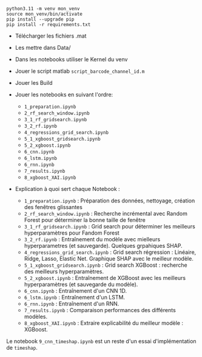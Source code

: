     python3.11 -m venv mon_venv 
    source mon_venv/bin/activate
    pip install --upgrade pip   
    pip install -r requirements.txt

- Télécharger les fichiers .mat
- Les mettre dans Data/
- Dans les notebooks utiliser le Kernel du venv

- Jouer le script matlab `script_barcode_channel_id.m`
- Jouer les Build 
- Jouer les notebooks en suivant l'ordre:
    - `1_preparation.ipynb`
    - `2_rf_search_window.ipynb`
    - `3_1_rf_gridsearch.ipynb`
    - `3_2_rf.ipynb`
    - `4_regressions_grid_search.ipynb`
    - `5_1_xgboost_gridsearch.ipynb`
    - `5_2_xgboost.ipynb`
    - `6_cnn.ipynb`
    - `6_lstm.ipynb`
    - `6_rnn.ipynb`
    - `7_results.ipynb`
    - `8_xgboost_XAI.ipynb`


- Explication à quoi sert chaque Notebook : 
    - `1_preparation.ipynb` : Préparation des données, nettoyage, création des fenêtres glissantes
    - `2_rf_search_window.ipynb` : Recherche incrémental avec Random Forest pour déterminer la bonne taille de fenêtre
    - `3_1_rf_gridsearch.ipynb` : Grid search pour déterminer les meilleurs hyperparamètres pour Fandom Forest
    - `3_2_rf.ipynb` : Entraînement du modèle avec mielleurs hyperparametres (et sauvegarde). Quelques grpahiques SHAP.
    - `4_regressions_grid_search.ipynb` : Grid search régression : Linéaire, Ridge, Lasso, Elastic Net. Graphique SHAP avec le  meilleur modèle.
    - `5_1_xgboost_gridsearch.ipynb` : Grid search XGBoost : recherche des meilleurs hyperparamètres.
    - `5_2_xgboost.ipynb` : Entraînement de XGBoost avec les meilleurs hyperparamètres (et sauvegarde du modèle).
    - `6_cnn.ipynb` : Entraînement d'un CNN 1D.
    - `6_lstm.ipynb` :  Entraînement d'un LSTM.
    - `6_rnn.ipynb` :  Entraînement d'un RNN.
    - `7_results.ipynb` : Comparaison performances des différents modèles.
    - `8_xgboost_XAI.ipynb` : Extraire explicabilité du meilleur modèle : XGBoost.

Le notebook `9_cnn_timeshap.ipynb` est un reste d'un essai d'implémentation de `timeshap`.